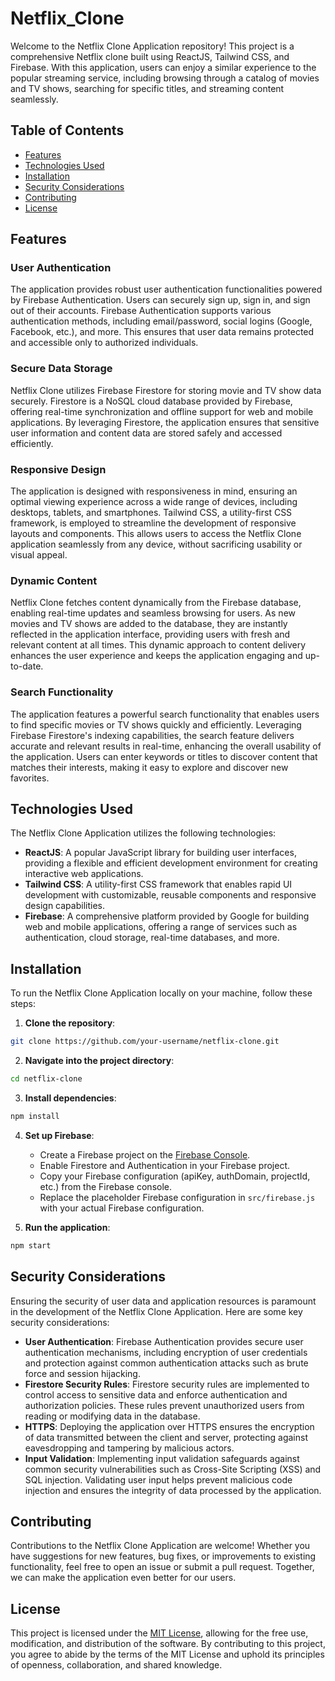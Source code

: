 # Netflix_Clone

Welcome to the Netflix Clone Application repository! This project is a comprehensive Netflix clone built using ReactJS, Tailwind CSS, and Firebase. With this application, users can enjoy a similar experience to the popular streaming service, including browsing through a catalog of movies and TV shows, searching for specific titles, and streaming content seamlessly.

## Table of Contents

- [Features](#features)
- [Technologies Used](#technologies-used)
- [Installation](#installation)
- [Security Considerations](#security-considerations)
- [Contributing](#contributing)
- [License](#license)

## Features

### User Authentication
The application provides robust user authentication functionalities powered by Firebase Authentication. Users can securely sign up, sign in, and sign out of their accounts. Firebase Authentication supports various authentication methods, including email/password, social logins (Google, Facebook, etc.), and more. This ensures that user data remains protected and accessible only to authorized individuals.

### Secure Data Storage
Netflix Clone utilizes Firebase Firestore for storing movie and TV show data securely. Firestore is a NoSQL cloud database provided by Firebase, offering real-time synchronization and offline support for web and mobile applications. By leveraging Firestore, the application ensures that sensitive user information and content data are stored safely and accessed efficiently.

### Responsive Design
The application is designed with responsiveness in mind, ensuring an optimal viewing experience across a wide range of devices, including desktops, tablets, and smartphones. Tailwind CSS, a utility-first CSS framework, is employed to streamline the development of responsive layouts and components. This allows users to access the Netflix Clone application seamlessly from any device, without sacrificing usability or visual appeal.

### Dynamic Content
Netflix Clone fetches content dynamically from the Firebase database, enabling real-time updates and seamless browsing for users. As new movies and TV shows are added to the database, they are instantly reflected in the application interface, providing users with fresh and relevant content at all times. This dynamic approach to content delivery enhances the user experience and keeps the application engaging and up-to-date.

### Search Functionality
The application features a powerful search functionality that enables users to find specific movies or TV shows quickly and efficiently. Leveraging Firebase Firestore's indexing capabilities, the search feature delivers accurate and relevant results in real-time, enhancing the overall usability of the application. Users can enter keywords or titles to discover content that matches their interests, making it easy to explore and discover new favorites.

## Technologies Used

The Netflix Clone Application utilizes the following technologies:

- **ReactJS**: A popular JavaScript library for building user interfaces, providing a flexible and efficient development environment for creating interactive web applications.
- **Tailwind CSS**: A utility-first CSS framework that enables rapid UI development with customizable, reusable components and responsive design capabilities.
- **Firebase**: A comprehensive platform provided by Google for building web and mobile applications, offering a range of services such as authentication, cloud storage, real-time databases, and more.

## Installation

To run the Netflix Clone Application locally on your machine, follow these steps:

1. **Clone the repository**:

```bash
git clone https://github.com/your-username/netflix-clone.git
```

2. **Navigate into the project directory**:

```bash
cd netflix-clone
```

3. **Install dependencies**:

```bash
npm install
```

4. **Set up Firebase**:
   - Create a Firebase project on the [Firebase Console](https://console.firebase.google.com/).
   - Enable Firestore and Authentication in your Firebase project.
   - Copy your Firebase configuration (apiKey, authDomain, projectId, etc.) from the Firebase console.
   - Replace the placeholder Firebase configuration in `src/firebase.js` with your actual Firebase configuration.

5. **Run the application**:

```bash
npm start
```

## Security Considerations

Ensuring the security of user data and application resources is paramount in the development of the Netflix Clone Application. Here are some key security considerations:

- **User Authentication**: Firebase Authentication provides secure user authentication mechanisms, including encryption of user credentials and protection against common authentication attacks such as brute force and session hijacking.
- **Firestore Security Rules**: Firestore security rules are implemented to control access to sensitive data and enforce authentication and authorization policies. These rules prevent unauthorized users from reading or modifying data in the database.
- **HTTPS**: Deploying the application over HTTPS ensures the encryption of data transmitted between the client and server, protecting against eavesdropping and tampering by malicious actors.
- **Input Validation**: Implementing input validation safeguards against common security vulnerabilities such as Cross-Site Scripting (XSS) and SQL injection. Validating user input helps prevent malicious code injection and ensures the integrity of data processed by the application.

## Contributing

Contributions to the Netflix Clone Application are welcome! Whether you have suggestions for new features, bug fixes, or improvements to existing functionality, feel free to open an issue or submit a pull request. Together, we can make the application even better for our users.

## License

This project is licensed under the [MIT License](LICENSE), allowing for the free use, modification, and distribution of the software. By contributing to this project, you agree to abide by the terms of the MIT License and uphold its principles of openness, collaboration, and shared knowledge.
